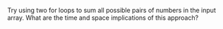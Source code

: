 Try using two for loops to sum all possible pairs of numbers in the input array. What are the time and space implications of this approach?
